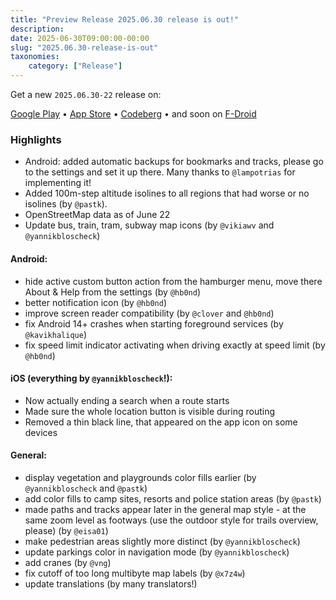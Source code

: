 ```yaml
---
title: "Preview Release 2025.06.30 release is out!"
description: 
date: 2025-06-30T09:00:00-00:00
slug: "2025.06.30-release-is-out"
taxonomies:
    category: ["Release"]
---
```


Get a new `2025.06.30-22` release on:

[Google Play](https://play.google.com/store/apps/details?id=app.comaps.google) • [App Store](https://apps.apple.com/app/comaps/id6747180809) • [Codeberg](https://codeberg.org/comaps/comaps/releases/tag/2025.06.30-22-android) • and soon on [F-Droid](https://f-droid.org/packages/app.comaps.fdroid/)

### Highlights
- Android: added automatic backups for bookmarks and tracks, please go to the settings and set it up there.
Many thanks to `@lampotrias` for implementing it!
- Added 100m-step altitude isolines to all regions that had worse or no isolines (by `@pastk`).
- OpenStreetMap data as of June 22
- Update bus, train, tram, subway map icons (by `@vikiawv` and `@yannikbloscheck`)


#### Android:
- hide active custom button action from the hamburger menu, move there About & Help from the settings (by `@hb0nd`)
- better notification icon (by `@hb0nd`)
- improve screen reader compatibility (by `@clover` and `@hb0nd`)
- fix Android 14+ crashes when starting foreground services (by `@kavikhalique`)
- fix speed limit indicator activating when driving exactly at speed limit (by `@hb0nd`)


#### iOS (everything by `@yannikbloscheck`!):
- Now actually ending a search when a route starts
- Made sure the whole location button is visible during routing
- Removed a thin black line, that appeared on the app icon on some devices

#### General:
- display vegetation and playgrounds color fills earlier (by `@yannikbloscheck` and `@pastk`)
- add color fills to camp sites, resorts and police station areas (by `@pastk`)
- made paths and tracks appear later in the general map style - at the same zoom level as footways (use the outdoor style for trails overview, please) (by `@eisa01`)
- make pedestrian areas slightly more distinct (by `@yannikbloscheck`)
- update parkings color in navigation mode (by `@yannikbloscheck`)
- add cranes (by `@vng`)
- fix cutoff of too long multibyte map labels (by `@x7z4w`)
- update translations (by many translators!)
